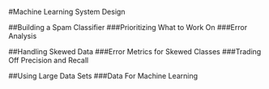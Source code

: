 #Machine Learning System Design


##Building a Spam Classifier
###Prioritizing What to Work On
###Error Analysis


##Handling Skewed Data
###Error Metrics for Skewed Classes
###Trading Off Precision and Recall


##Using Large Data Sets
###Data For Machine Learning
